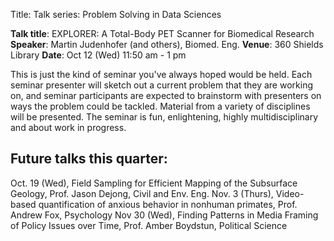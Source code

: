 Title: Talk series: Problem Solving in Data Sciences

__Talk title__: EXPLORER: A Total-Body PET Scanner for Biomedical Research
__Speaker__: Martin Judenhofer (and others), Biomed. Eng.
__Venue__: 360 Shields Library
__Date__: Oct 12 (Wed) 11:50 am - 1 pm


This is just the kind of seminar you've always hoped would be held. Each seminar presenter will sketch out a current problem that they are working on, and seminar participants are expected to brainstorm with presenters on ways the problem could be tackled. Material from a variety of disciplines will be presented. The seminar is fun, enlightening, highly multidisciplinary and about work in progress.

## Future talks this quarter:
Oct. 19 (Wed), Field Sampling for Efficient Mapping of the Subsurface Geology, Prof. Jason Dejong, Civil and Env. Eng.
Nov. 3 (Thurs), Video-based quantification of anxious behavior in nonhuman primates, Prof. Andrew Fox, Psychology
Nov 30 (Wed), Finding Patterns in Media Framing of Policy Issues over Time, Prof. Amber Boydstun, Political Science
